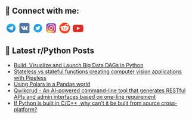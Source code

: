 ## 🔎 Connect with me:
[<img src="https://github.com/bullbesh/bullbesh/blob/main/images/Telegram.png" width="32" height="32" />](https://t.me/bullbesh)
[<img src="https://github.com/bullbesh/bullbesh/blob/main/images/VK.png" width="32" height="32" />](https://vk.com/bullbesh)
[<img src="https://github.com/bullbesh/bullbesh/blob/main/images/Twitter.png" width="32" height="32" />](https://twitter.com/bullbesh1)
[<img src="https://github.com/bullbesh/bullbesh/blob/main/images/Instagram.png" width="32" height="32" />](https://www.instagram.com/bullbesh)
[<img src="https://github.com/bullbesh/bullbesh/blob/main/images/Reddit.png" width="32" height="32" />](https://www.reddit.com/user/bullbesh)
[<img src="https://github.com/bullbesh/bullbesh/blob/main/images/YouTube.png" width="32" height="32" />](https://www.youtube.com/channel/UCtfjRs6uzgq5mfm8S06WTcg)

## 📕 Latest r/Python Posts
<!-- BLOG-POST-LIST:START -->
- [Build, Visualize and Launch Big Data DAGs in Python](https://www.reddit.com/r/Python/comments/187m1g6/build_visualize_and_launch_big_data_dags_in_python/)
- [Stateless vs stateful functions creating computer vision applications with Pipeless](https://www.reddit.com/r/Python/comments/187lxwl/stateless_vs_stateful_functions_creating_computer/)
- [Using Polars in a Pandas world](https://www.reddit.com/r/Python/comments/187l96b/using_polars_in_a_pandas_world/)
- [Qwikcrud - An AI-powered command-line tool that generates RESTful APIs and admin interfaces based on one-line requirement](https://www.reddit.com/r/Python/comments/187l534/qwikcrud_an_aipowered_commandline_tool_that/)
- [If Python is built in C/C++, why can&#39;t it be built from source cross-platform?](https://www.reddit.com/r/Python/comments/187kr86/if_python_is_built_in_cc_why_cant_it_be_built/)
<!-- BLOG-POST-LIST:END -->
